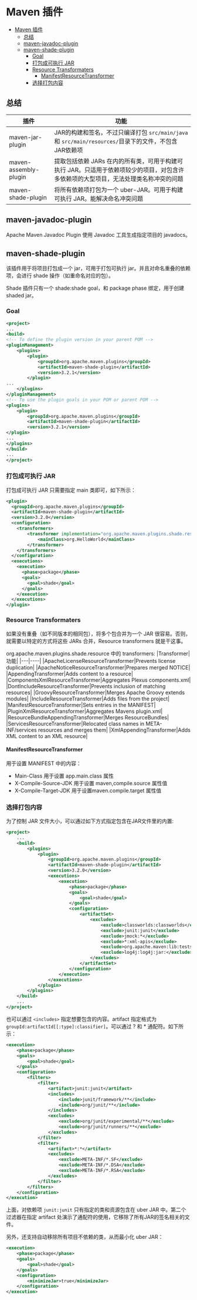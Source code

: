 # Maven 插件

- [Maven 插件](#maven-插件)
  - [总结](#总结)
  - [maven-javadoc-plugin](#maven-javadoc-plugin)
  - [maven-shade-plugin](#maven-shade-plugin)
    - [Goal](#goal)
    - [打包成可执行 JAR](#打包成可执行-jar)
    - [Resource Transformaters](#resource-transformaters)
      - [ManifestResourceTransformer](#manifestresourcetransformer)
    - [选择打包内容](#选择打包内容)

## 总结

|插件|功能|
|---|---|
|maven-jar-plugin|JAR的构建和签名，不过只编译打包 `src/main/java` 和 `src/main/resources/`目录下的文件，不包含JAR依赖项|
|maven-assembly-plugin|提取包括依赖 JARs 在内的所有类，可用于构建可执行 JAR。只适用于依赖项较少的项目，对包含许多依赖项的大型项目，无法处理类名称冲突的问题|
|maven-shade-plugin|将所有依赖项打包为一个 uber-JAR。可用于构建可执行 JAR。能解决命名冲突问题|

## maven-javadoc-plugin

Apache Maven Javadoc Plugin 使用 Javadoc 工具生成指定项目的 javadocs。

## maven-shade-plugin

该插件用于将项目打包成一个 jar，可用于打包可执行 jar。并且对命名重叠的依赖项，会进行 shade 操作（如重命名对应的包）。

Shade 插件只有一个 shade:shade goal，和 package phase 绑定，用于创建 shaded jar。

### Goal

```xml
<project>
...
<build>
<!-- To define the plugin version in your parent POM -->
<pluginManagement>
	<plugins>
		<plugin>
			<groupId>org.apache.maven.plugins</groupId>
			<artifactId>maven-shade-plugin</artifactId>
			<version>3.2.1</version>
		</plugin>
...
	</plugins>
</pluginManagement>
<!-- To use the plugin goals in your POM or parent POM -->
<plugins>
	<plugin>
		<groupId>org.apache.maven.plugins</groupId>
		<artifactId>maven-shade-plugin</artifactId>
		<version>3.2.1</version>
</plugin>
...
</plugins>
</build>
...
</project>
```

### 打包成可执行 JAR

打包成可执行 JAR
只需要指定 main 类即可，如下所示：

```xml
<plugin>
  <groupId>org.apache.maven.plugins</groupId>
  <artifactId>maven-shade-plugin</artifactId>
  <version>3.2.0</version>
  <configuration>
	<transformers>
		<transformer implementation="org.apache.maven.plugins.shade.resource.ManifestResourceTransformer">
			<mainClass>org.HelloWorld</mainClass>
		</transformer>
	</transformers>
  </configuration>
  <executions>
    <execution>
      <phase>package</phase>
      <goals>
        <goal>shade</goal>
      </goals>
    </execution>
  </executions>
</plugin>
```

### Resource Transformaters

如果没有重叠（如不同版本的相同包），将多个包合并为一个 JAR 很容易。否则，就需要以特定的方式将这些 JARs 合并，Resource transformers 就是干这事。

org.apache.maven.plugins.shade.resource 中的 transformers:
|Transformer|功能|
|---|----|
|ApacheLicenseResourceTransformer|Prevents license duplication|
|ApacheNoticeResourceTransformer|Prepares merged NOTICE|
|AppendingTransformer|Adds content to a resource|
|ComponentsXmlResourceTransformer|Aggregates Plexus components.xml|
|DontIncludeResourceTransformer|Prevents inclusion of matching resources|
|GroovyResourceTransformer|Merges Apache Groovy extends modules|
|IncludeResourceTransformer|Adds files from the project|
|ManifestResourceTransformer|Sets entries in the MANIFEST|
|PluginXmlResourceTransformer|Aggregates Mavens plugin.xml|
|ResourceBundleAppendingTransformer|Merges ResourceBundles|
|ServicesResourceTransformer|Relocated class names in META-INF/services resources and merges them|
|XmlAppendingTransformer|Adds XML content to an XML resource|

#### ManifestResourceTransformer

用于设置 MANIFEST 中的内容：
- Main-Class 用于设置 app.main.class 属性
- X-Compile-Source-JDK 用于设置 maven,compile.source 属性值
- X-Compile-Target-JDK 用于设置maven.compile.target 属性值

### 选择打包内容

为了控制 JAR 文件大小，可以通过如下方式指定包含在JAR文件里的内置:

```xml
<project>
    ...
    <build>
        <plugins>
            <plugin>
                <groupId>org.apache.maven.plugins</groupId>
                <artifactId>maven-shade-plugin</artifactId>
                <version>3.2.0</version>
                <executions>
                    <execution>
                        <phase>package</phase>
                        <goals>
                            <goal>shade</goal>
                        </goals>
                        <configuration>
                            <artifactSet>
                                <excludes>
                                    <exclude>classworlds:classworlds</exclude>
                                    <exclude>junit:junit</exclude>
                                    <exclude>jmock:*</exclude>
                                    <exclude>*:xml-apis</exclude>
                                    <exclude>org.apache.maven:lib:tests</exclude>
                                    <exclude>log4j:log4j:jar:</exclude>
                                </excludes>
                            </artifactSet>
                        </configuration>
                    </execution>
                </executions>
            </plugin>
        </plugins>
    </build>
    ...
</project>
```

也可以通过 `<includes>` 指定想要包含的内容。artifact 指定格式为 `groupId:artifactId[[:type]:classifier]`。可以通过 ? 和 * 通配符。如下所示：

```xml
<execution>
    <phase>package</phase>
    <goals>
        <goal>shade</goal>
    </goals>
    <configuration>
        <filters>
            <filter>
                <artifact>junit:junit</artifact>
                <includes>
                    <include>junit/framework/**</include>
                    <include>org/junit/**</include>
                </includes>
                <excludes>
                    <exclude>org/junit/experimental/**</exclude>
                    <exclude>org/junit/runners/**</exclude>
                </excludes>
            </filter>
            <filter>
                <artifact>*:*</artifact>
                <excludes>
                    <exclude>META-INF/*.SF</exclude>
                    <exclude>META-INF/*.DSA</exclude>
                    <exclude>META-INF/*.RSA</exclude>
                </excludes>
            </filter>
        </filters>
    </configuration>
</execution>
```

上面，对依赖项 `junit:junit` 只有指定的类和资源包含在 uber JAR 中。第二个过滤器在指定 artifact 处演示了通配符的使用，它移除了所有JAR的签名相关的文件。

另外，还支持自动移除所有项目不依赖的类，从而最小化 uber JAR：

```xml
<execution>
    <phase>package</phase>
    <goals>
        <goal>shade</goal>
    </goals>
    <configuration>
        <minimizeJar>true</minimizeJar>
    </configuration>
</execution>
```
